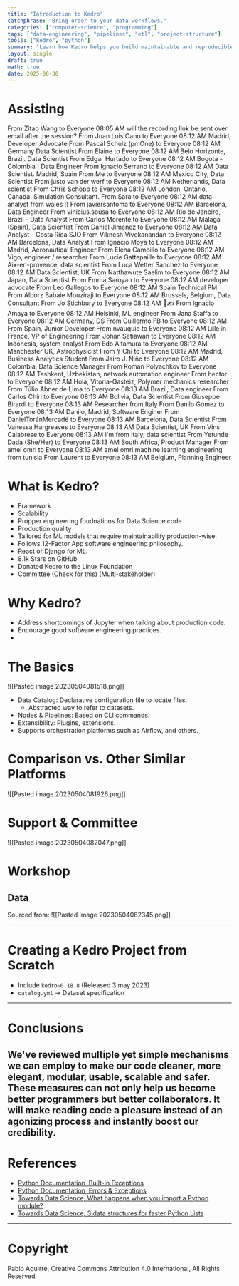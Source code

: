 ```yaml
---
title: "Introduction to Kedro"
catchphrase: "Bring order to your data workflows."
categories: ["computer-science", "programming"]
tags: ["data-engineering", "pipelines", "etl", "project-structure"]
tools: ["kedro", "python"]
summary: "Learn how Kedro helps you build maintainable and reproducible data science pipelines using best engineering practices."
layout: single
draft: true
math: true
date: 2025-06-30
---
```


# Assisting

From Zitao Wang to Everyone 08:05 AM
will the recording link be sent over email after the session?
From Juan Luis Cano to Everyone 08:12 AM
Madrid, Developer Advocate
From Pascal Schulz (pmOne) to Everyone 08:12 AM
Germany Data Scientist
From Elaine to Everyone 08:12 AM
Belo Horizonte, Brazil. Data Scientist
From Edgar Hurtado to Everyone 08:12 AM
Bogota - Colombia | Data Engineer
From Ignacio Serrano to Everyone 08:12 AM
Data Scientist. Madrid, Spain
From Me to Everyone 08:12 AM
Mexico City, Data Scientist
From justo van der werf to Everyone 08:12 AM
Netherlands, Data scientist
From Chris Schopp to Everyone 08:12 AM
London, Ontario, Canada.
Simulation Consultant.
From Sara to Everyone 08:12 AM
data analyst from wales :)
From javiersantoma to Everyone 08:12 AM
Barcelona, Data Engineer
From vinicius.sousa to Everyone 08:12 AM
Rio de Janeiro, Brazil - Data Analyst
From Carlos Morente to Everyone 08:12 AM
Málaga (Spain), Data Scientist
From Daniel Jimenez to Everyone 08:12 AM
Data Analyst - Costa Rica SJO
From Viknesh Vivekanandan to Everyone 08:12 AM
Barcelona, Data Analyst
From Ignacio Moya to Everyone 08:12 AM
Madrid, Aeronautical Engineer
From Elena Campillo to Everyone 08:12 AM
Vigo, engineer / researcher
From Lucie Gattepaille to Everyone 08:12 AM
Aix-en-provence, data scientist
From Luca Wetter Sanchez to Everyone 08:12 AM
Data Scientist, UK
From Natthawute Saelim to Everyone 08:12 AM
Japan, Data Scientist
From Emma Saroyan to Everyone 08:12 AM
developer advocate
From Leo Gallegos to Everyone 08:12 AM
Spain Technical PM
From Alborz Babaie Mouziraji to Everyone 08:12 AM
Brussels, Belgium, Data Consultant
From Jo Stichbury to Everyone 08:12 AM
🏴󠁧󠁢󠁷󠁬󠁳󠁿✍️
From Ignacio Amaya to Everyone 08:12 AM
Helsinki, ML engineer
From Jana Staffa to Everyone 08:12 AM
Germany, DS
From Guillermo FB to Everyone 08:12 AM
From Spain, Junior Developer
From nvauquie to Everyone 08:12 AM
Lille in France, VP of Engineering
From Johan Setiawan to Everyone 08:12 AM
Indonesia, system analyst
From Edo Altamura to Everyone 08:12 AM
Manchester UK, Astrophysicist
From Y Chi to Everyone 08:12 AM
Madrid, Business Analytics Student
From Jairo J. Niño to Everyone 08:12 AM
Colombia, Data Science Manager
From Roman Polyachkov to Everyone 08:12 AM
Tashkent, Uzbekistan, network automation engineer
From hector to Everyone 08:12 AM
Hola, Vitoria-Gasteiz, Polymer mechanics researcher
From Túlio Abner de Lima to Everyone 08:13 AM
Brazil, Data engineer
From Carlos Chiri to Everyone 08:13 AM
Bolivia, Data Scientist
From Giuseppe Birardi to Everyone 08:13 AM
Researcher from Italy
From Danilo Gómez to Everyone 08:13 AM
Danilo, Madrid, Software Enginer
From DanielToránMercadé to Everyone 08:13 AM
Barcelona, Data Scientist
From Vanessa Hargreaves to Everyone 08:13 AM
Data Scientist, UK
From Vins Calabrese to Everyone 08:13 AM
i'm from italy, data scientist
From Yetunde Dada (She/Her) to Everyone 08:13 AM
South Africa, Product Manager
From amel omri to Everyone 08:13 AM
amel omri machine learning engineering from tunisia
From Laurent to Everyone 08:13 AM
Belgium, Planning Engineer

# What is Kedro?

- Framework
- Scalability
- Propper engineering foudnations for Data Science code.
- Production quality
- Tailored for ML models that require maintainability production-wise.
- Follows 12-Factor App software engineering philosophy.
- React or Django for ML.
- 8.1k Stars on GitHub
- Donated Kedro to the Linux Foundation
- Committee (Check for this) (Multi-stakeholder)

# Why Kedro?

- Address shortcomings of Jupyter when talking about production code.
- Encourage good software engineering practices.
-

# The Basics

![[Pasted image 20230504081518.png]]

- Data Catalog: Declarative configuration file to locate files.
  - Abstracted way to refer to datasets.
- Nodes & Pipelines: Based on CLI commands.
- Extensibility: Plugins, extensions.
- Supports orchestration platforms such as Airflow, and others.

# Comparison vs. Other Similar Platforms

![[Pasted image 20230504081926.png]]

# Support & Committee

![[Pasted image 20230504082047.png]]

# Workshop

## Data

Sourced from:
![[Pasted image 20230504082345.png]]

---

# Creating a Kedro Project from Scratch

- Include `kedro~0.18.8` (Released 3 may 2023)
- `catalog.yml` -> Dataset specification

---

# Conclusions

## We've reviewed multiple yet simple mechanisms we can employ to make our code cleaner, more elegant, modular, usable, scalable and safer. These measures can not only help us become better programmers but better collaborators. It will make reading code a pleasure instead of an agonizing process and instantly boost our credibility.

# References

- [Python Documentation, Built-in Exceptions](https://docs.python.org/3/library/exceptions.html)
- [Python Documentation, Errors & Exceptions](https://docs.python.org/3/tutorial/errors.html)
- [Towards Data Science, What happens when you import a Python module?](https://towardsdatascience.com/what-happens-when-you-import-a-python-module-ad6c0efd2640)
- [Towards Data Science, 3 data structures for faster Python Lists](https://towardsdatascience.com/3-data-structures-for-faster-python-lists-f29a7e9c2f92)

---

# Copyright

Pablo Aguirre, Creative Commons Attribution 4.0 International, All Rights Reserved.
